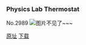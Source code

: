 ### Physics Lab Thermostat
No.2989
![图片不见了~~~](https://imgs.xkcd.com/comics/physics_lab_thermostat.png)

[原址](https://xkcd.com//2989) [下载](https://imgs.xkcd.com/comics/physics_lab_thermostat.png)

